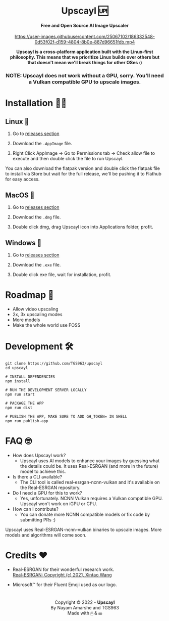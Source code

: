 <div align="center">

# Upscayl 🆙

#### Free and Open Source AI Image Upscaler

https://user-images.githubusercontent.com/25067102/186332548-0d53f02f-d159-4804-8b0e-887d96651fdb.mp4

**Upscayl is a cross-platform application built with the Linux-first philosophy. This means that we prioritize Linux builds over others but that doesn't mean we'll break things for other OSes :)**

### NOTE: Upscayl does not work without a GPU, sorry. You'll need a Vulkan compatible GPU to upscale images.

</div>

# Installation 👨‍💻

## Linux 🐧

1. Go to [releases section](https://github.com/TGS963/upscayl/releases/latest)

2. Download the `.AppImage` file.

3. Right Click AppImage -> Go to Permissions tab -> Check allow file to execute and then double click the file to run Upscayl.

You can also download the flatpak version and double click the flatpak file to install via Store but wait for the full release, we'll be pushing it to Flathub for easy access.

## MacOS 🍎

1. Go to [releases section](https://github.com/TGS963/upscayl/releases/latest)

2. Download the `.dmg` file.

3. Double click dmg, drag Upscayl icon into Applications folder, profit.

## Windows 🐌

1. Go to [releases section](https://github.com/TGS963/upscayl/releases/latest)

2. Download the `.exe` file.

3. Double click exe file, wait for installation, profit.

# Roadmap 🤫

- Allow video upscaling
- 2x, 3x upscaling modes
- More models
- Make the whole world use FOSS

# Development 🛠

```
git clone https://github.com/TGS963/upscayl
cd upscayl

# INSTALL DEPENDENCIES
npm install

# RUN THE DEVELOPMENT SERVER LOCALLY
npm run start

# PACKAGE THE APP
npm run dist

# PUBLISH THE APP, MAKE SURE TO ADD GH_TOKEN= IN SHELL
npm run publish-app
```

# FAQ 🤓

- How does Upscayl work?
  - Upscayl uses AI models to enhance your images by guessing what the details could be. It uses Real-ESRGAN (and more in the future) model to achieve this.
- Is there a CLI available?
  - The CLI tool is called real-esrgan-ncnn-vulkan and it's available on the Real-ESRGAN repository.
- Do I need a GPU for this to work?
  - Yes, unfortunately. NCNN Vulkan requires a Vulkan compatible GPU. Upscayl won't work on iGPU or CPU.
- How can I contribute?
  - You can donate more NCNN compatible models or fix code by submitting PRs :)

Upscayl uses Real-ESRGAN-ncnn-vulkan binaries to upscale images. More models and algorithms will come soon.

# Credits ❤

- Real-ESRGAN for their wonderful research work.\
[Real-ESRGAN: Copyright (c) 2021, Xintao Wang](https://github.com/xinntao/Real-ESRGAN/)

- Microsoft™ for their Fluent Emoji used as our logo.

#

<div align="center">

Copyright © 2022 - **Upscayl**\
By Nayam Amarshe and TGS963\
Made with 🖱 & ⌨

</div>
